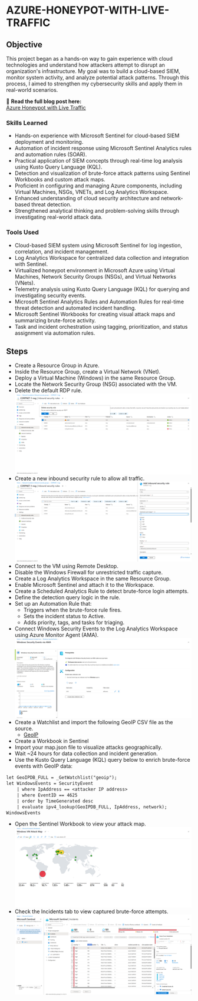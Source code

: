 # AZURE-HONEYPOT-WITH-LIVE-TRAFFIC

## Objective

This project began as a hands-on way to gain experience with cloud technologies and understand how attackers attempt to disrupt an organization's infrastructure. My goal was to build a cloud-based SIEM, monitor system activity, and analyze potential attack patterns. Through this process, I aimed to strengthen my cybersecurity skills and apply them in real-world scenarios.

🔗 **Read the full blog post here:**  
[Azure Honeypot with Live Traffic]( )

### Skills Learned

- Hands-on experience with Microsoft Sentinel for cloud-based SIEM deployment and monitoring.
- Automation of incident response using Microsoft Sentinel Analytics rules and automation rules (SOAR).
- Practical application of SIEM concepts through real-time log analysis using Kusto Query Language (KQL).
- Detection and visualization of brute-force attack patterns using Sentinel Workbooks and custom attack maps.
- Proficient in configuring and managing Azure components, including Virtual Machines, NSGs, VNETs, and Log Analytics Workspace.
- Enhanced understanding of cloud security architecture and network-based threat detection.
- Strengthened analytical thinking and problem-solving skills through investigating real-world attack data.

### Tools Used

- Cloud-based SIEM system using Microsoft Sentinel for log ingestion, correlation, and incident management.
- Log Analytics Workspace for centralized data collection and integration with Sentinel.
- Virtualized honeypot environment in Microsoft Azure using Virtual Machines, Network Security Groups (NSGs), and Virtual Networks (VNets).
- Telemetry analysis using Kusto Query Language (KQL) for querying and investigating security events.
- Microsoft Sentinel Analytics Rules and Automation Rules for real-time threat detection and automated incident handling.
- Microsoft Sentinel Workbooks for creating visual attack maps and summarizing brute-force activity.
- Task and incident orchestration using tagging, prioritization, and status assignment via automation rules.

## Steps
- Create a Resource Group in Azure.
- Inside the Resource Group, create a Virtual Network (VNet).
- Deploy a Virtual Machine (Windows) in the same Resource Group.
- Locate the Network Security Group (NSG) associated with the VM.
- Delete the default RDP rule.
![RDP](Img/rdp.png)
- Create a new inbound security rule to allow all traffic.
![Inbound](Img/Inbound.png)
- Connect to the VM using Remote Desktop.
- Disable the Windows Firewall for unrestricted traffic capture.
- Create a Log Analytics Workspace in the same Resource Group.
- Enable Microsoft Sentinel and attach it to the Workspace.
- Create a Scheduled Analytics Rule to detect brute-force login attempts.
- Define the detection query logic in the rule.
- Set up an Automation Rule that:
    - Triggers when the brute-force rule fires.
    - Sets the incident status to Active.
    - Adds priority, tags, and tasks for triaging.
- Connect Windows Security Events to the Log Analytics Workspace using Azure Monitor Agent (AMA).
![AMA](Img/AMA.png)
- Create a Watchlist and import the following GeoIP CSV file as the source.
    - [GeoIP](https://sacyberrange00.blob.core.windows.net/vm-applications/geoip-summarized.csv?sp=r&st=2025-05-16T00:31:16Z&se=2030-01-01T08:31:16Z&spr=https&sv=2024-11-04&sr=b&sig=taUGULhhgRiY0BRwEEbhusoh%2BxaIQJWAFwxN2%2FOWWhc%3D)
- Create a Workbook in Sentinel
- Import your map.json file to visualize attacks geographically.
- Wait ~24 hours for data collection and incident generation.
- Use the Kusto Query Language (KQL) query below to enrich brute-force events with GeoIP data:
```
let GeoIPDB_FULL = _GetWatchlist("geoip");
let WindowsEvents = SecurityEvent
    | where IpAddress == <attacker IP address>
    | where EventID == 4625
    | order by TimeGenerated desc
    | evaluate ipv4_lookup(GeoIPDB_FULL, IpAddress, network);
WindowsEvents
```
- Open the Sentinel Workbook to view your attack map.
![Attack Map](Img/Attack_Map.png)
- Check the Incidents tab to view captured brute-force attempts.
![Incidents](Img/Incidents.png)



